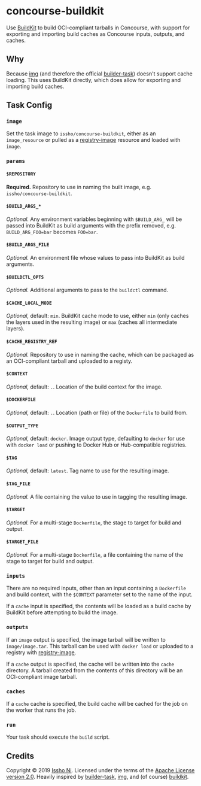 # concourse-buildkit

Use [BuildKit][] to build OCI-compliant tarballs in Concourse, with support
for exporting and importing build caches as Concourse inputs, outputs, and
caches.

## Why

Because [img][] (and therefore the official [builder-task][]) doesn't support
cache loading. This uses BuildKit directly, which does allow for exporting
and importing build caches.

## Task Config

### `image`

Set the task image to `issho/concourse-buildkit`, either as an
`image_resource` or pulled as a [registry-image][] resource and loaded with
`image`.

### `params`

#### `$REPOSITORY`

**Required.** Repository to use in naming the built image, e.g.
`issho/concourse-buildkit`.

#### `$BUILD_ARGS_*`

_Optional._ Any environment variables beginning with `$BUILD_ARG_` will be
passed into BuildKit as build arguments with the prefix removed, e.g.
`BUILD_ARG_FOO=bar` becomes `FOO=bar`.

#### `$BUILD_ARGS_FILE`

_Optional._ An environment file whose values to pass into BuildKit as build
arguments.

#### `$BUILDCTL_OPTS`

_Optional._ Additional arguments to pass to the `buildctl` command.

#### `$CACHE_LOCAL_MODE`

_Optional,_ default: `min`. BuildKit cache mode to use, either `min` (only
caches the layers used in the resulting image) or `max` (caches all
intermediate layers).

#### `$CACHE_REGISTRY_REF`

_Optional._ Repository to use in naming the cache, which can be packaged as
an OCI-compliant tarball and uploaded to a registy.

#### `$CONTEXT`

_Optional,_ default: `.`. Location of the build context for the image.

#### `$DOCKERFILE`

_Optional,_ default: `.`. Location (path or file) of the `Dockerfile` to
build from.

#### `$OUTPUT_TYPE`

_Optional,_ default: `docker`. Image output type, defaulting to `docker` for
use with `docker load` or pushing to Docker Hub or Hub-compatible registries.

#### `$TAG`

_Optional,_ default: `latest`. Tag name to use for the resulting image.

#### `$TAG_FILE`

_Optional._ A file containing the value to use in tagging the resulting
image.

#### `$TARGET`

_Optional._ For a multi-stage `Dockerfile`, the stage to target for build and
output.

#### `$TARGET_FILE`

_Optional._ For a multi-stage `Dockerfile`, a file containing the name of the
stage to target for build and output.

### `inputs`

There are no required inputs, other than an input containing a `Dockerfile`
and build context, with the `$CONTEXT` parameter set to the name of the
input.

If a `cache` input is specified, the contents will be loaded as a build cache
by BuildKit before attempting to build the image.

### `outputs`

If an `image` output is specified, the image tarball will be written to
`image/image.tar`. This tarball can be used with `docker load` or uploaded to
a registry with [registry-image][].

If a `cache` output is specified, the cache will be written into the `cache`
directory. A tarball created from the contents of this directory will be an
OCI-compliant image tarball.

### `caches`

If a `cache` cache is specified, the build cache will be cached for the job
on the worker that runs the job.

### `run`

Your task should execute the `build` script.

## Credits

Copyright © 2019 [Issho Ni][]. Licensed under the terms of the [Apache
License version 2.0](LICENSE). Heavily inspired by [builder-task][], [img][],
and (of course) [buildkit][].

[builder-task]: https://github.com/concourse/builder-task
[buildkit]: https://github.com/moby/buildkit
[img]: https://github.com/genuinetools/img
[issho ni]: https://issho-ni.co
[registry-image]: https://github.com/concourse/registry-image-resource
